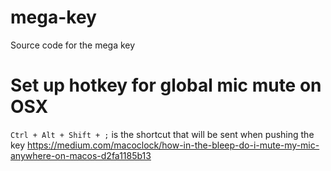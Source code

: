 # mega-key
Source code for the mega key

# Set up hotkey for global mic mute on OSX
`Ctrl + Alt + Shift + ;` is the shortcut that will be sent when pushing the key
https://medium.com/macoclock/how-in-the-bleep-do-i-mute-my-mic-anywhere-on-macos-d2fa1185b13